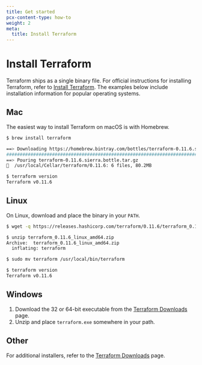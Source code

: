 ```yaml
---
title: Get started
pcx-content-type: how-to
weight: 2
meta:
  title: Install Terraform
---
```


# Install Terraform

Terraform ships as a single binary file. For official instructions for installing Terraform, refer to [Install Terraform](https://learn.hashicorp.com/terraform). The examples below include installation information for popular operating systems.

## Mac

The easiest way to install Terraform on macOS is with Homebrew.

```sh
$ brew install terraform

==> Downloading https://homebrew.bintray.com/bottles/terraform-0.11.6.sierra.bottle.tar.gz
######################################################################## 100.0%
==> Pouring terraform-0.11.6.sierra.bottle.tar.gz
🍺  /usr/local/Cellar/terraform/0.11.6: 6 files, 80.2MB

$ terraform version
Terraform v0.11.6
```

## Linux

On Linux, download and place the binary in your `PATH`.

```sh
$ wget -q https://releases.hashicorp.com/terraform/0.11.6/terraform_0.11.6_linux_amd64.zip

$ unzip terraform_0.11.6_linux_amd64.zip
Archive:  terraform_0.11.6_linux_amd64.zip
  inflating: terraform

$ sudo mv terraform /usr/local/bin/terraform

$ terraform version
Terraform v0.11.6
```

## Windows

1.  Download the 32 or 64-bit executable from the [Terraform Downloads](https://www.terraform.io/downloads.html) page.
2.  Unzip and place `terraform.exe` somewhere in your path.

## Other

For additional installers, refer to the [Terraform Downloads](https://www.terraform.io/downloads.html) page.
